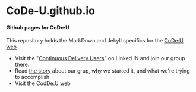 CoDe-U.github.io
================

#### Github pages for CoDe:U

This repository holds the MarkDown and Jekyll specifics for the [CoDe:U web][CoDe-U web]

- Visit the "[Continuous Delivery Users][CoDe-U on LinkedIn]" on Linked IN and join our group there.
- Read [the story][Story at Praqma] about our grup, why we started it, and what we're trying to accomplish  
- Visit the [CodDe:U web][CoDe-U web]

[CoDe-U on LinkedIn]:http://www.linkedin.com/groups/Continuous-Delivery-Users-4893734
[Story at Praqma]:http://www.praqma.com/stories/codeu
[CoDe-U web]:http://www.codeu.eu
